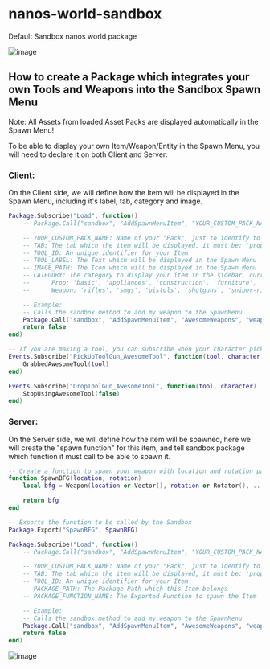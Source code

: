 # nanos-world-sandbox
Default Sandbox nanos world package

![image](https://user-images.githubusercontent.com/6226807/121760112-7d254d80-caff-11eb-968e-20f77aa3c7d3.png)

## How to create a Package which integrates your own Tools and Weapons into the Sandbox Spawn Menu

Note: All Assets from loaded Asset Packs are displayed automatically in the Spawn Menu!

To be able to display your own Item/Weapon/Entity in the Spawn Menu, you will need to declare it on both Client and Server:

### Client:

On the Client side, we will define how the Item will be displayed in the Spawn Menu, including it's label, tab, category and image.

```lua
Package.Subscribe("Load", function()
	-- Package.Call("sandbox", "AddSpawnMenuItem", "YOUR_CUSTOM_PACK_NAME", "TAB", "TOOL_ID", "TOOL_LABEL", "IMAGE_PATH", "CATEGORY")

	-- YOUR_CUSTOM_PACK_NAME: Name of your "Pack", just to identify to which "Pack" it belongs - not currently displayed
	-- TAB: The tab which the item will be displayed, it must be: 'props', 'vehicles', 'weapons', 'tools' or 'vehicles'
	-- TOOL_ID: An unique identifier for your Item
	-- TOOL_LABEL: The Text which will be displayed in the Spawn Menu
	-- IMAGE_PATH: The Icon which will be displayed in the Spawn Menu
	-- CATEGORY: The category to display your item in the sidebar, currently valid categories are:
	--		Prop: 'basic', 'appliances', 'construction', 'furniture', 'funny', 'tools', 'food', 'street', 'nature' or 'uncategorized'
	--		Weapon: 'rifles', 'smgs', 'pistols', 'shotguns', 'sniper-rifles', 'special' or 'grenades'

	-- Example:
	-- Calls the sandbox method to add my weapon to the SpawnMenu
	Package.Call("sandbox", "AddSpawnMenuItem", "AwesomeWeapons", "weapons", "BFG", "Big Fucking Gun", "package///AwesomeWeapons/Client/SK_BFG.jpg")
	return false
end)

-- If you are making a tool, you can subscribe when your character picks up or drops the Tool
Events.Subscribe("PickUpToolGun_AwesomeTool", function(tool, character)
	GrabbedAwesomeTool(tool)
end)

Events.Subscribe("DropToolGun_AwesomeTool", function(tool, character)
	StopUsingAwesomeTool(false)
end)
```

### Server:

On the Server side, we will define how the item will be spawned, here we will create the "spawn function" for this item, and tell sandbox package which function it must call to be able to spawn it.

```lua
-- Create a function to spawn your weapon with location and rotation parameters
function SpawnBFG(location, rotation)
	local bfg = Weapon(location or Vector(), rotation or Rotator(), ...)

	return bfg
end

-- Exports the function to be called by the Sandbox 
Package.Export("SpawnBFG", SpawnBFG)

Package.Subscribe("Load", function()
	-- Package.Call("sandbox", "AddSpawnMenuItem", "YOUR_CUSTOM_PACK_NAME", "TAB", "TOOL_ID", "PACKAGE_PATH", "PACKAGE_FUNCTION_NAME")

	-- YOUR_CUSTOM_PACK_NAME: Name of your "Pack", just to identify to which "Pack" it belongs - not currently displayed
	-- TAB: The tab which the item will be displayed, it must be: 'props', 'vehicles', 'weapons', 'tools' or 'vehicles'
	-- TOOL_ID: An unique identifier for your Item
	-- PACKAGE_PATH: The Package Path which this Item belongs
	-- PACKAGE_FUNCTION_NAME: The Exported Function to spawn the Item

	-- Example:
	-- Calls the sandbox method to add my weapon to the SpawnMenu
	Package.Call("sandbox", "AddSpawnMenuItem", "AwesomeWeapons", "weapons", "BFG", "awesome-weapons", "SpawnBFG")
	return false
end)
```

![image](https://user-images.githubusercontent.com/6226807/121760136-9a5a1c00-caff-11eb-8478-9694135d1378.png)

